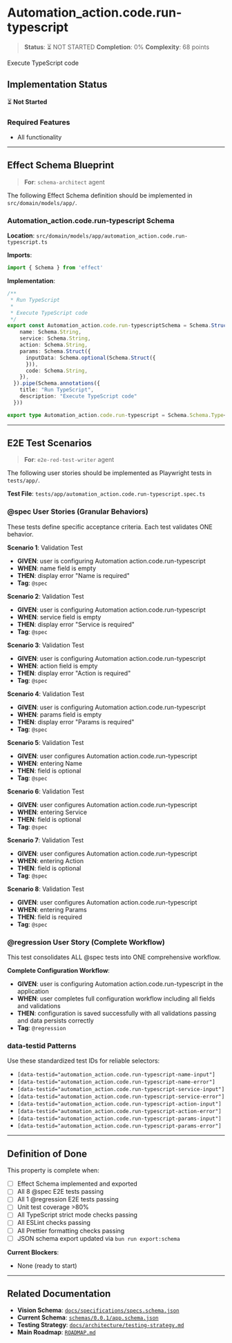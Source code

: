 # Automation_action.code.run-typescript

> **Status**: ⏳ NOT STARTED
> **Completion**: 0%
> **Complexity**: 68 points

Execute TypeScript code

## Implementation Status

⏳ **Not Started**

### Required Features

- All functionality

---

## Effect Schema Blueprint

> **For**: `schema-architect` agent

The following Effect Schema definition should be implemented in `src/domain/models/app/`.

### Automation_action.code.run-typescript Schema

**Location**: `src/domain/models/app/automation_action.code.run-typescript.ts`

**Imports**:

```typescript
import { Schema } from 'effect'
```

**Implementation**:

```typescript
/**
 * Run TypeScript
 *
 * Execute TypeScript code
 */
export const Automation_action.code.run-typescriptSchema = Schema.Struct({
    name: Schema.String,
    service: Schema.String,
    action: Schema.String,
    params: Schema.Struct({
      inputData: Schema.optional(Schema.Struct({
      })),
      code: Schema.String,
    }),
  }).pipe(Schema.annotations({
    title: "Run TypeScript",
    description: "Execute TypeScript code"
  }))

export type Automation_action.code.run-typescript = Schema.Schema.Type<typeof Automation_action.code.run-typescriptSchema>
```

---

## E2E Test Scenarios

> **For**: `e2e-red-test-writer` agent

The following user stories should be implemented as Playwright tests in `tests/app/`.

**Test File**: `tests/app/automation_action.code.run-typescript.spec.ts`

### @spec User Stories (Granular Behaviors)

These tests define specific acceptance criteria. Each test validates ONE behavior.

**Scenario 1**: Validation Test

- **GIVEN**: user is configuring Automation action.code.run-typescript
- **WHEN**: name field is empty
- **THEN**: display error "Name is required"
- **Tag**: `@spec`

**Scenario 2**: Validation Test

- **GIVEN**: user is configuring Automation action.code.run-typescript
- **WHEN**: service field is empty
- **THEN**: display error "Service is required"
- **Tag**: `@spec`

**Scenario 3**: Validation Test

- **GIVEN**: user is configuring Automation action.code.run-typescript
- **WHEN**: action field is empty
- **THEN**: display error "Action is required"
- **Tag**: `@spec`

**Scenario 4**: Validation Test

- **GIVEN**: user is configuring Automation action.code.run-typescript
- **WHEN**: params field is empty
- **THEN**: display error "Params is required"
- **Tag**: `@spec`

**Scenario 5**: Validation Test

- **GIVEN**: user configures Automation action.code.run-typescript
- **WHEN**: entering Name
- **THEN**: field is optional
- **Tag**: `@spec`

**Scenario 6**: Validation Test

- **GIVEN**: user configures Automation action.code.run-typescript
- **WHEN**: entering Service
- **THEN**: field is optional
- **Tag**: `@spec`

**Scenario 7**: Validation Test

- **GIVEN**: user configures Automation action.code.run-typescript
- **WHEN**: entering Action
- **THEN**: field is optional
- **Tag**: `@spec`

**Scenario 8**: Validation Test

- **GIVEN**: user configures Automation action.code.run-typescript
- **WHEN**: entering Params
- **THEN**: field is required
- **Tag**: `@spec`

### @regression User Story (Complete Workflow)

This test consolidates ALL @spec tests into ONE comprehensive workflow.

**Complete Configuration Workflow**:

- **GIVEN**: user is configuring Automation action.code.run-typescript in the application
- **WHEN**: user completes full configuration workflow including all fields and validations
- **THEN**: configuration is saved successfully with all validations passing and data persists correctly
- **Tag**: `@regression`

### data-testid Patterns

Use these standardized test IDs for reliable selectors:

- `[data-testid="automation_action.code.run-typescript-name-input"]`
- `[data-testid="automation_action.code.run-typescript-name-error"]`
- `[data-testid="automation_action.code.run-typescript-service-input"]`
- `[data-testid="automation_action.code.run-typescript-service-error"]`
- `[data-testid="automation_action.code.run-typescript-action-input"]`
- `[data-testid="automation_action.code.run-typescript-action-error"]`
- `[data-testid="automation_action.code.run-typescript-params-input"]`
- `[data-testid="automation_action.code.run-typescript-params-error"]`

---

## Definition of Done

This property is complete when:

- [ ] Effect Schema implemented and exported
- [ ] All 8 @spec E2E tests passing
- [ ] All 1 @regression E2E tests passing
- [ ] Unit test coverage >80%
- [ ] All TypeScript strict mode checks passing
- [ ] All ESLint checks passing
- [ ] All Prettier formatting checks passing
- [ ] JSON schema export updated via `bun run export:schema`

**Current Blockers**:

- None (ready to start)

---

## Related Documentation

- **Vision Schema**: [`docs/specifications/specs.schema.json`](../specs.schema.json)
- **Current Schema**: [`schemas/0.0.1/app.schema.json`](../../schemas/0.0.1/app.schema.json)
- **Testing Strategy**: [`docs/architecture/testing-strategy.md`](../../architecture/testing-strategy.md)
- **Main Roadmap**: [`ROADMAP.md`](../../../ROADMAP.md)
